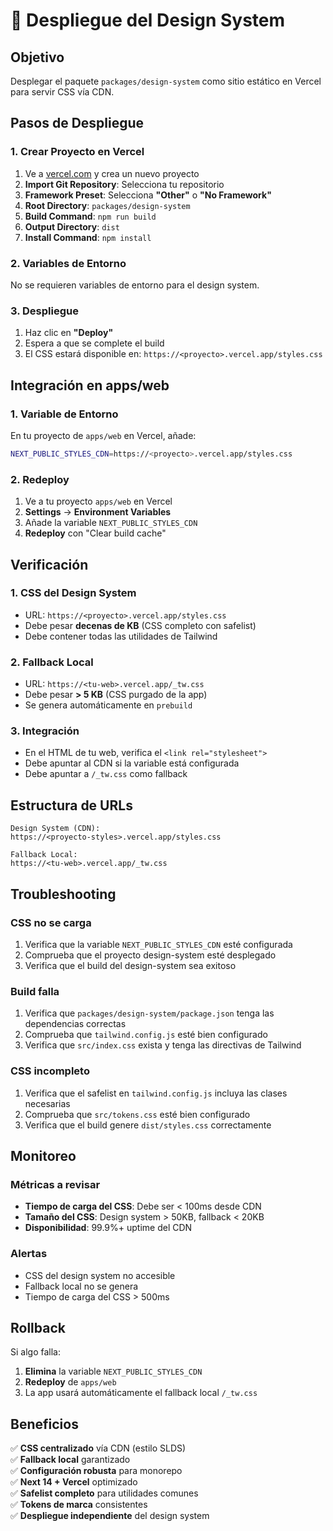 # 🚀 Despliegue del Design System

## Objetivo

Desplegar el paquete `packages/design-system` como sitio estático en Vercel para servir CSS vía CDN.

## Pasos de Despliegue

### 1. Crear Proyecto en Vercel

1. Ve a [vercel.com](https://vercel.com) y crea un nuevo proyecto
2. **Import Git Repository**: Selecciona tu repositorio
3. **Framework Preset**: Selecciona **"Other"** o **"No Framework"**
4. **Root Directory**: `packages/design-system`
5. **Build Command**: `npm run build`
6. **Output Directory**: `dist`
7. **Install Command**: `npm install`

### 2. Variables de Entorno

No se requieren variables de entorno para el design system.

### 3. Despliegue

1. Haz clic en **"Deploy"**
2. Espera a que se complete el build
3. El CSS estará disponible en: `https://<proyecto>.vercel.app/styles.css`

## Integración en apps/web

### 1. Variable de Entorno

En tu proyecto de `apps/web` en Vercel, añade:

```bash
NEXT_PUBLIC_STYLES_CDN=https://<proyecto>.vercel.app/styles.css
```

### 2. Redeploy

1. Ve a tu proyecto `apps/web` en Vercel
2. **Settings** → **Environment Variables**
3. Añade la variable `NEXT_PUBLIC_STYLES_CDN`
4. **Redeploy** con "Clear build cache"

## Verificación

### 1. CSS del Design System

- URL: `https://<proyecto>.vercel.app/styles.css`
- Debe pesar **decenas de KB** (CSS completo con safelist)
- Debe contener todas las utilidades de Tailwind

### 2. Fallback Local

- URL: `https://<tu-web>.vercel.app/_tw.css`
- Debe pesar **> 5 KB** (CSS purgado de la app)
- Se genera automáticamente en `prebuild`

### 3. Integración

- En el HTML de tu web, verifica el `<link rel="stylesheet">`
- Debe apuntar al CDN si la variable está configurada
- Debe apuntar a `/_tw.css` como fallback

## Estructura de URLs

```
Design System (CDN):
https://<proyecto-styles>.vercel.app/styles.css

Fallback Local:
https://<tu-web>.vercel.app/_tw.css
```

## Troubleshooting

### CSS no se carga

1. Verifica que la variable `NEXT_PUBLIC_STYLES_CDN` esté configurada
2. Comprueba que el proyecto design-system esté desplegado
3. Verifica que el build del design-system sea exitoso

### Build falla

1. Verifica que `packages/design-system/package.json` tenga las dependencias correctas
2. Comprueba que `tailwind.config.js` esté bien configurado
3. Verifica que `src/index.css` exista y tenga las directivas de Tailwind

### CSS incompleto

1. Verifica que el safelist en `tailwind.config.js` incluya las clases necesarias
2. Comprueba que `src/tokens.css` esté bien configurado
3. Verifica que el build genere `dist/styles.css` correctamente

## Monitoreo

### Métricas a revisar

- **Tiempo de carga del CSS**: Debe ser < 100ms desde CDN
- **Tamaño del CSS**: Design system > 50KB, fallback < 20KB
- **Disponibilidad**: 99.9%+ uptime del CDN

### Alertas

- CSS del design system no accesible
- Fallback local no se genera
- Tiempo de carga del CSS > 500ms

## Rollback

Si algo falla:

1. **Elimina** la variable `NEXT_PUBLIC_STYLES_CDN`
2. **Redeploy** de `apps/web`
3. La app usará automáticamente el fallback local `/_tw.css`

## Beneficios

✅ **CSS centralizado** vía CDN (estilo SLDS)  
✅ **Fallback local** garantizado  
✅ **Configuración robusta** para monorepo  
✅ **Next 14 + Vercel** optimizado  
✅ **Safelist completo** para utilidades comunes  
✅ **Tokens de marca** consistentes  
✅ **Despliegue independiente** del design system
